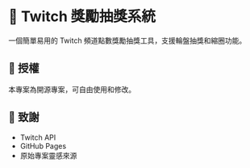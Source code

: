 # 🎲 Twitch 獎勵抽獎系統

一個簡單易用的 Twitch 頻道點數獎勵抽獎工具，支援輪盤抽獎和縮圈功能。

## 📄 授權

本專案為開源專案，可自由使用和修改。

## 🙏 致謝

- Twitch API
- GitHub Pages
- 原始專案靈感來源

